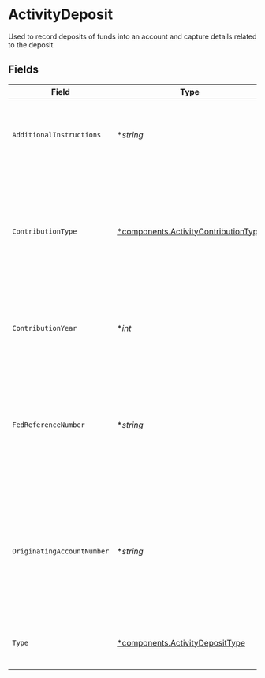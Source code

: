 # ActivityDeposit

Used to record deposits of funds into an account and capture details related to the deposit


## Fields

| Field                                                                                                                              | Type                                                                                                                               | Required                                                                                                                           | Description                                                                                                                        | Example                                                                                                                            |
| ---------------------------------------------------------------------------------------------------------------------------------- | ---------------------------------------------------------------------------------------------------------------------------------- | ---------------------------------------------------------------------------------------------------------------------------------- | ---------------------------------------------------------------------------------------------------------------------------------- | ---------------------------------------------------------------------------------------------------------------------------------- |
| `AdditionalInstructions`                                                                                                           | **string*                                                                                                                          | :heavy_minus_sign:                                                                                                                 | Free form text field providing additional information about a transaction                                                          | Deposit Instruction                                                                                                                |
| `ContributionType`                                                                                                                 | [*components.ActivityContributionType](../../models/components/activitycontributiontype.md)                                        | :heavy_minus_sign:                                                                                                                 | Enum Representing whether the deposit is a new contribution to a retirement account or a rollover from a different account         | REGULAR                                                                                                                            |
| `ContributionYear`                                                                                                                 | **int*                                                                                                                             | :heavy_minus_sign:                                                                                                                 | Integer representing the tax year the contribution should be applied to                                                            | 2023                                                                                                                               |
| `FedReferenceNumber`                                                                                                               | **string*                                                                                                                          | :heavy_minus_sign:                                                                                                                 | Unique tracking number provided to allow tracking a wire transfer from the initiating bank to the receiving bank                   | FedRef# 20240522000000                                                                                                             |
| `OriginatingAccountNumber`                                                                                                         | **string*                                                                                                                          | :heavy_minus_sign:                                                                                                                 | Human readable account identifier for the account the assets were journaled from. To be populated when the Deposit type is Journal | 01HBRQ5BW6ZAY4BNWP4GWRD80X                                                                                                         |
| `Type`                                                                                                                             | [*components.ActivityDepositType](../../models/components/activitydeposittype.md)                                                  | :heavy_minus_sign:                                                                                                                 | The mechanism by which funds were deposited                                                                                        | ACH                                                                                                                                |